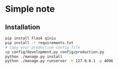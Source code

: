 # Simple note

## Installation

```bash
pip install Flask qiniu
pip install -r requirements.txt
# Copy your production config file
cp config/development.py config/production.py
python ./manage.py install
python ./manage.py runserver -h 127.0.0.1 -p 4096
```
